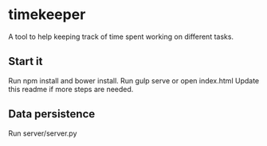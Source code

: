 # timekeeper
A tool to help keeping track of time spent working on different tasks.

## Start it
Run npm install and bower install.
Run gulp serve or open index.html
Update this readme if more steps are needed.

## Data persistence
Run server/server.py
